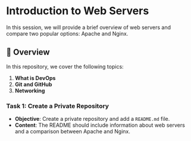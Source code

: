 # Introduction to Web Servers

In this session, we will provide a brief overview of web servers and compare two popular options: Apache and Nginx. 

## 📘 Overview

In this repository, we cover the following topics:

1. **What is DevOps**
2. **Git and GitHub**
3. **Networking**

### Task 1: Create a Private Repository

- **Objective**: Create a private repository and add a `README.md` file.
- **Content**: The README should include information about web servers and a comparison between Apache and Nginx.

